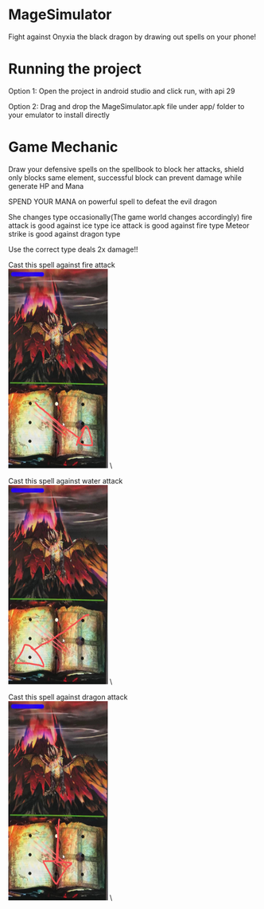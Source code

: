 # MageSimulator

Fight against Onyxia the black dragon by drawing out spells on your phone!



# Running the project

Option 1:
Open the project in android studio and click run, with api 29

Option 2:
Drag and drop the MageSimulator.apk file under app/ folder to your emulator to install directly


# Game Mechanic
Draw your defensive spells on the spellbook to block her attacks,
shield only blocks same element, successful block can prevent damage while generate HP and Mana 

SPEND YOUR MANA on powerful spell to defeat the evil dragon

She changes type occasionally(The game world changes accordingly)
fire attack is good against ice type
ice attack is good against fire type
Meteor strike is good against dragon type

Use the correct type deals 2x damage!!


Cast this spell against fire attack\
<img src="./app/fire.jpg"  width="200" height="400">
\

Cast this spell against water attack\
<img src="./app/water.jpg"  width="200" height="400">
\


Cast this spell against dragon attack\
<img src="./app/drag.jpg"  width="200" height="400">
\





